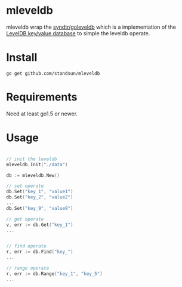 # mleveldb

mleveldb wrap the [syndtr/goleveldb](https://github.com/syndtr/goleveldb) which is a implementation of the [LevelDB key/value database](http:code.google.com/p/leveldb) to simple the leveldb operate.

# Install 

```
go get github.com/standsun/mleveldb
```

# Requirements

Need at least go1.5 or newer.

# Usage

```go

// init the leveldb
mleveldb.Init("./data")

db := mleveldb.New()

// set operate
db.Set("key_1", "value1")
db.Set("key_2", "value2")
...
db.Set("key_9", "value9")

// get operate
v, err := db.Get("key_1")
...


// find operate
r, err := db.Find("key_")
...

// range operate
r, err := db.Range("key_1", "key_5")
...

```
